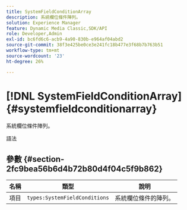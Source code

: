 ```yaml
---
title: SystemFieldConditionArray
description: 系統欄位條件陣列。
solution: Experience Manager
feature: Dynamic Media Classic,SDK/API
role: Developer,Admin
exl-id: bc6fd6c6-acb9-4a90-830b-e964af04abd2
source-git-commit: 38f3e425be0ce3e241fc18b477e3f68b7b763b51
workflow-type: tm+mt
source-wordcount: '23'
ht-degree: 26%

---
```


# [!DNL SystemFieldConditionArray]{#systemfieldconditionarray}

系統欄位條件陣列。

語法

## 參數 {#section-2fc9bea56b6d4b72b80d4f04c5f9b862}

| 名稱 | 類型 | 說明 |
|---|---|---|
| 項目 | `types:SystemFieldConditions` | 系統欄位條件的陣列。 |
